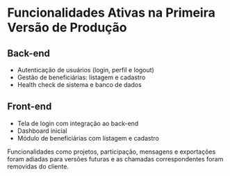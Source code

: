 # Funcionalidades Ativas na Primeira Versão de Produção

## Back-end
- Autenticação de usuários (login, perfil e logout)
- Gestão de beneficiárias: listagem e cadastro
- Health check de sistema e banco de dados

## Front-end
- Tela de login com integração ao back-end
- Dashboard inicial
- Módulo de beneficiárias com listagem e cadastro

Funcionalidades como projetos, participação, mensagens e exportações foram adiadas para versões futuras e as chamadas correspondentes foram removidas do cliente.
